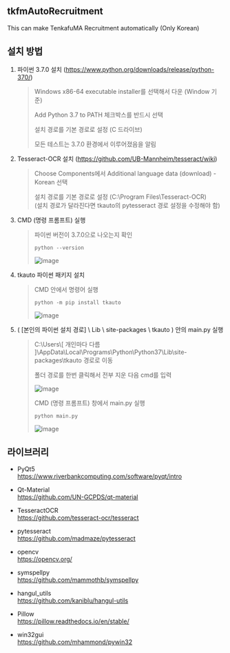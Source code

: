 ## tkfmAutoRecruitment

This can make TenkafuMA Recruitment automatically (Only Korean)

## 설치 방법
1. 파이썬 3.7.0 설치 (https://www.python.org/downloads/release/python-370/) 
    > Windows x86-64 executable installer를 선택해서 다운 (Window 기준)
    > 
    > Add Python 3.7 to PATH 체크박스를 반드시 선택     
    > 
    > 설치 경로를 기본 경로로 설정 (C 드라이브)
    > 
    > 모든 테스트는 3.7.0 환경에서 이루어졌음을 알림   
2. Tesseract-OCR 설치 (https://github.com/UB-Mannheim/tesseract/wiki)
    > Choose Components에서 Additional language data (download) - Korean 선택
    >
    > 설치 경로를 기본 경로로 설정 (C:\Program Files\Tesseract-OCR)  
    > (설치 경로가 달라진다면 tkauto의 pytesseract 경로 설정을 수정해야 함)   
3. CMD (명령 프롬프트) 실행
    > 파이썬 버전이 3.7.0으로 나오는지 확인
    > ```
    > python --version
    > ```
    > ![image](https://user-images.githubusercontent.com/85004072/210209859-551df53d-a60f-4734-b5ee-24feb35c4a55.png)
4. tkauto 파이썬 패키지 설치
    > CMD 안에서 명령어 실행
    > ```
    > python -m pip install tkauto
    > ```
    > ![image](https://user-images.githubusercontent.com/85004072/210209947-ba8ffb57-f12f-4a84-833b-ee96fc3b2e5a.png)
5. ( [본인의 파이썬 설치 경로] \ Lib \ site-packages \ tkauto ) 안의 main.py 실행
    > C:\Users\\[ 개인마다 다름 ]\AppData\Local\Programs\Python\Python37\Lib\site-packages\tkauto 경로로 이동
    >
    > 폴더 경로를 한번 클릭해서 전부 지운 다음 cmd를 입력
    >
    >![image](https://user-images.githubusercontent.com/85004072/210211678-42f36c76-12f4-4e2e-9a76-425d81652078.png)
    >
    > CMD (명령 프롬프트) 창에서 main.py 실행
    > ```
    > python main.py
    > ```
    >![image](https://user-images.githubusercontent.com/85004072/210210752-2cf58bd9-5572-4cd5-ae8e-f41541a1f31b.png)


## 라이브러리  

- PyQt5     
  https://www.riverbankcomputing.com/software/pyqt/intro

- Qt-Material    
  https://github.com/UN-GCPDS/qt-material

- TesseractOCR  
  https://github.com/tesseract-ocr/tesseract

- pytesseract  
  https://github.com/madmaze/pytesseract

- opencv  
  https://opencv.org/

- symspellpy  
  https://github.com/mammothb/symspellpy

- hangul_utils  
  https://github.com/kaniblu/hangul-utils

- Pillow  
  https://pillow.readthedocs.io/en/stable/

- win32gui  
  https://github.com/mhammond/pywin32

